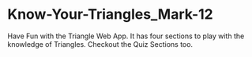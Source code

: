 # Know-Your-Triangles_Mark-12
Have Fun with the Triangle Web App. 
It has four sections to play with the knowledge of Triangles.
Checkout the Quiz Sections too.
